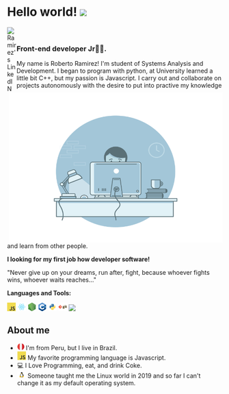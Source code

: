 <h1>Hello world! <img src="https://media.giphy.com/media/hvRJCLFzcasrR4ia7z/giphy.gif" width="25px"></h1>

<p align="center"></p>
<a href="https://www.linkedin.com/in/ramirezmz/">
  <img align="left" alt="Ramirez's LinkedIN" width="22px" src="https://raw.githubusercontent.com/peterthehan/peterthehan/master/assets/linkedin.svg" />
</a></br>

<h3>Front-end developer Jr🧑‍💻.</h3>
<img align="right" alt="GIF" src="./Pictures/wasting_time.gif" width="500" height="350" />

<p>My name is Roberto Ramirez! I'm student of Systems Analysis and Development. I began to program with python, at University learned a little bit C++, but my passion is Javascript. I carry out and collaborate on projects autonomously with the desire to put into practive my knowledge and learn from other people.<p/>

**I looking for my first job how developer software!**</br>

<a>"Never give up on your dreams, run after, fight, because whoever fights wins, whoever waits reaches..."</a>

**Languages and Tools:**  

<code><img height="20" src="https://raw.githubusercontent.com/github/explore/80688e429a7d4ef2fca1e82350fe8e3517d3494d/topics/javascript/javascript.png"></code>
<code><img height="20" src="https://raw.githubusercontent.com/github/explore/80688e429a7d4ef2fca1e82350fe8e3517d3494d/topics/react/react.png"></code>
<code><img height="20" src="https://raw.githubusercontent.com/github/explore/80688e429a7d4ef2fca1e82350fe8e3517d3494d/topics/nodejs/nodejs.png"></code>
<code><img height="20" src="https://raw.githubusercontent.com/github/explore/80688e429a7d4ef2fca1e82350fe8e3517d3494d/topics/cpp/cpp.png"></code>
<code><img height="20" src="https://raw.githubusercontent.com/github/explore/80688e429a7d4ef2fca1e82350fe8e3517d3494d/topics/python/python.png"></code>
<code><img height="20" src="https://raw.githubusercontent.com/github/explore/80688e429a7d4ef2fca1e82350fe8e3517d3494d/topics/git/git.png"></code>
<code><img height="20" src="https://raw.githubusercontent.com/styled-components/brand/master/styled-components.png"></code>




## About me

* <img width="16" src="./Pictures/peru-pn.png" alt="Peru" /> I'm from Peru, but I live in Brazil.
* <img height="20" src="https://raw.githubusercontent.com/github/explore/80688e429a7d4ef2fca1e82350fe8e3517d3494d/topics/javascript/javascript.png"> My favorite programming language is Javascript.
* 💻 I Love Programming, eat, and drink Coke.
* <img width="20" src="./Pictures/linux-ico.png" alt="linux"/> Someone taught me the Linux world in 2019 and so far I can't change it as my default operating system.

<br>
<br>


